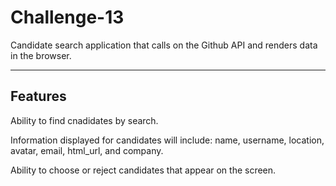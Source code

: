 # Challenge-13
Candidate search application that calls on the Github API and renders data in the browser.

---

## Features

Ability to find cnadidates by search.

Information displayed for candidates will include: name, username, location, avatar, email, html_url, and company.

Ability to choose or reject candidates that appear on the screen.


